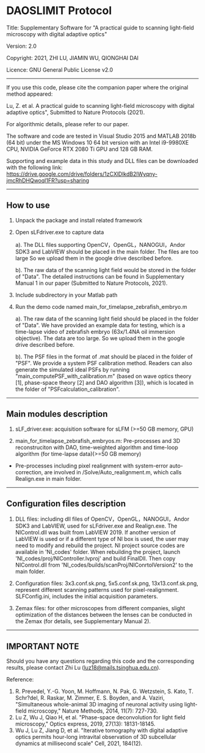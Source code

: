 # DAOSLIMIT Protocol

Title:      Supplementary Software for "A practical guide to scanning light-field microscopy with digital adaptive optics"

Version:    2.0 

Copyright:  2021, ZHI LU, JIAMIN WU, QIONGHAI DAI

Licence: GNU General Public License v2.0

----------------

If you use this code, please cite the companion paper where the original method appeared:

Lu, Z. et al. A practical guide to scanning light-field microscopy with digital adaptive optics", Submitted to Nature Protocols (2021).

For algorithmic details, please refer to our paper.

The software and code are tested in Visual Studio 2015 and MATLAB 2018b (64 bit) under the MS Windows 10 64 bit version with an Intel i9-9980XE CPU, NVIDIA GeForce RTX 2080 Ti GPU and 128 GB RAM.

Supporting and example data in this study and DLL files can be downloaded with the following link: https://drive.google.com/drive/folders/1zCXlDlkdB2lWyqny-jmcRhDHQwoql1FR?usp=sharing

----------------
How to use
----------------
1. Unpack the package and install related framework

2. Open sLFdriver.exe to capture data

    a). The DLL files supporting OpenCV，OpenGL，NANOGUI，Andor SDK3 and LabVIEW should be placed in the main folder. The files are too large So we upload them in the google drive described before. 

    b). The raw data of the scanning light field would be stored in the folder of "Data". The detailed instructions can be found in Supplementary Manual 1 in our paper (Submitted to Nature Protocols, 2021).

2. Include subdirectory in your Matlab path

3. Run the demo code named main_for_timelapse_zebrafish_embryo.m

   a). The raw data of the scanning light field should be placed in the folder of "Data". We have provided an example data for testing, which is a time-lapse video of zebrafish embryo (63x/1.4NA oil immersion objective). The data are too large. So we upload them in the google drive described before. 
   
   b). The PSF files in the format of .mat should be placed in the folder of "PSF". We provide a system PSF calibration method. Readers can also generate the simulated ideal PSFs by running "main_computePSF_with_calibration.m" (based on wave optics theory [1], phase-space theory [2] and DAO algorithm [3]), which is located in the folder of "PSFcalculation_calibration".

   
----------------
Main modules description
----------------
1. sLF_driver.exe: acquisition software for sLFM (>=50 GB memory, GPU)

2. main_for_timelapse_zebrafish_embryos.m: Pre-processes and 3D reconstruciton with DAO, time-weighted algorithm and time-loop algorithm (for time-lapse data)(>=50 GB memory)

* Pre-processes including pixel realignment with system-error auto-correction, are involved in /Solve/Auto_realignment.m, which calls Realign.exe in main folder.

----------------
Configuration files description
----------------
1. DLL files: including dll files of OpenCV，OpenGL，NANOGUI，Andor SDK3 and LabVIEW, used for sLFdriver.exe and Realign.exe. The NIControl.dll was built from LabVIEW 2019. If another version of LabVIEW is used or if a different type of NI box is used, the user may need to modify and rebuild the project. NI project source codes are available in 'NI_codes' folder. When rebuilding the project, launch 'NI_codes/proj/NIController.lvproj' and build FinalDll. Then copy NIControl.dll from 'NI_codes/builds/scanProj/NIConrtolVersion2' to the main folder.

2. Configuration files: 3x3.conf.sk.png, 5x5.conf.sk.png, 13x13.conf.sk.png, represent different scanning patterns used for pixel-realignment.
		  SLFConfig.ini, includes the initial acquisition parameters.

3. Zemax files: for other microscopes from different companies, slight optimization of the distances between the lenses can be conducted in the Zemax (for details, see Supplementary Manual 2).

----------------
IMPORTANT NOTE 
---------------- 
Should you have any questions regarding this code and the corresponding results, please contact Zhi Lu (luz18@mails.tsinghua.edu.cn).

Reference:
1.  R. Prevedel, Y.-G. Yoon, M. Hoffmann, N. Pak, G. Wetzstein, S. Kato, T. Schr?del, R. Raskar, M. Zimmer, E. S. Boyden, and A. Vaziri, 
     "Simultaneous whole-animal 3D imaging of neuronal activity using light-field microscopy," Nature Methods, 2014, 11(7): 727-730.
2.  Lu Z, Wu J, Qiao H, et al. "Phase-space deconvolution for light field microscopy," Optics express, 2019, 27(13): 18131-18145.
3.  Wu J, Lu Z, Jiang D, et al. "Iterative tomography with digital adaptive optics permits hour-long intravital observation of 3D subcellular dynamics at millisecond scale" Cell, 2021, 184(12).

